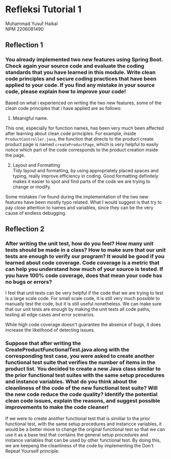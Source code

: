 
# Refleksi Tutorial 1

Muhammad Yusuf Haikal </br>
NPM 2206081490 </br>

## Reflection 1

### You already implemented two new features using Spring Boot. Check again your source code and evaluate the coding standards that you have learned in this module. Write clean code principles and secure coding practices that have been applied to your code.  If you find any mistake in your source code, please explain how to improve your code!

Based on what i experienced on writing the two new features, some of the clean code principles that i have applied are as follows: 
1. Meanigful name.

This one, especially for function names, has been very much been affected after learning about clean code principles. For example, inside `ProductController.java`, the function that directs to the product create product page is named `createProductPage`, which is very helpful to easily notice which part of the code corresponds to the product creation inside the page.

2. Layout and Formatting <br>
Tidy layout and formatting, by using appropriately placed spaces and typing, really improve efficiency in coding. Good formatting definitely makes it easier to spot and find parts of the code we are trying to change or modify.

Some mistakes i've found during the implementation of the two new features have been mostly typo related. What I would suggest is that try to pay close attention to names and variables, since they can be the very cause of endless debugging.


## Reflection 2

### After writing the unit test, how do you feel? How many unit tests should be made in a class? How to make sure that our unit tests are enough to verify our program? It would be good if you learned about code coverage. Code coverage is a metric that can help you understand how much of your source is tested. If you have 100% code coverage, does that mean your code has no bugs or errors? 

I feel that unit tests can be very helpful if the code that we are trying to test is a large scale code. For small scale code, it is still very much possible to manually test the code, but it is still useful nonetheless. We can make sure that our unit tests are enough by making the unit tests all code paths, testing all edge cases and error scenarios.

While high code coverage doesn't guarantee the absence of bugs, it does increase the likelihood of detecting issues.

### Suppose that after writing the CreateProductFunctionalTest.java along with the corresponding test case, you were asked to create another functional test suite that verifies the number of items in the product list. You decided to create a new Java class similar to the prior functional test suites with the same setup procedures and instance variables. What do you think about the cleanliness of the code of the new functional test suite? Will the new code reduce the code quality? Identify the potential clean code issues, explain the reasons, and suggest possible improvements to make the code cleaner!
If we were to create another functional test that is similiar to the prior functional test, with the same setup procedures and instancce variables, it would be a better move to change the original functional test so that we can use it as a base test that contains the general setup procedures and instance variables that can be used by other functional test. By doing this, we are keepeng the cleanliness of the code by implementing the Don't Repeat Yourself principle. 



